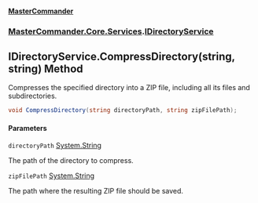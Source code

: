 #### [MasterCommander](MasterCommander.md 'MasterCommander')
### [MasterCommander.Core.Services](MasterCommander.Core.Services.md 'MasterCommander.Core.Services').[IDirectoryService](IDirectoryService.md 'MasterCommander.Core.Services.IDirectoryService')

## IDirectoryService.CompressDirectory(string, string) Method

Compresses the specified directory into a ZIP file, including all its files and subdirectories.

```csharp
void CompressDirectory(string directoryPath, string zipFilePath);
```
#### Parameters

<a name='MasterCommander.Core.Services.IDirectoryService.CompressDirectory(string,string).directoryPath'></a>

`directoryPath` [System.String](https://docs.microsoft.com/en-us/dotnet/api/System.String 'System.String')

The path of the directory to compress.

<a name='MasterCommander.Core.Services.IDirectoryService.CompressDirectory(string,string).zipFilePath'></a>

`zipFilePath` [System.String](https://docs.microsoft.com/en-us/dotnet/api/System.String 'System.String')

The path where the resulting ZIP file should be saved.